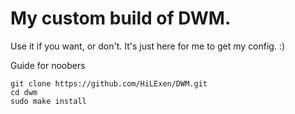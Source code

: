 # My custom build of DWM.

Use it if you want, or don't.
It's just here for me to get my config. :)

Guide for noobers
```
git clone https://github.com/HiLExen/DWM.git
cd dwm
sudo make install
```
